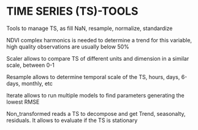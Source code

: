 # TIME SERIES (TS)-TOOLS
Tools to manage TS, as fill NaN, resample, normalize, standardize

NDVI complex harmonics is needed to determine a trend for this variable, high quality observations are usually below 50%

Scaler allows to compare TS of different units and dimension in a similar scale, between 0-1

Resample allows to determine temporal scale of the TS, hours, days, 6-days, monthly, etc

Iterate allows to run multiple models to find parameters generating the lowest RMSE

Non_transformed reads a TS to decompose and get Trend, seasonalty, residuals. It allows to evaluate if the TS is stationary
